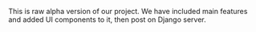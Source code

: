 This is raw alpha version of our project. We have included main features and added UI components to it, then post on Django server.
